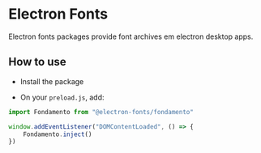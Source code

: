 # Electron Fonts

Electron fonts packages provide font archives em electron desktop apps.

## How to use

* Install the package

* On your `preload.js`, add:

```ts
import Fondamento from "@electron-fonts/fondamento"

window.addEventListener("DOMContentLoaded", () => {
    Fondamento.inject()
})
```